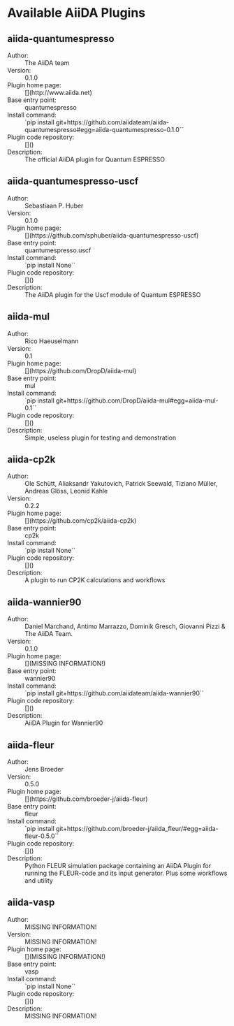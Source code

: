 # Available AiiDA Plugins


## aiida-quantumespresso

<dl>
<dt>Author:</dt><dd>The AiiDA team</dd>
<dt>Version:</dt><dd>0.1.0</dd>
<dt>Plugin home page:</dt><dd>[](http://www.aiida.net)</dd>
<dt>Base entry point:</dt><dd>quantumespresso</dd>
<dt>Install command:</dt><dd>`pip install git+https://github.com/aiidateam/aiida-quantumespresso#egg=aiida-quantumespresso-0.1.0``</dd>
<dt>Plugin code repository:</dt><dd>[]()</dd>
<dt>Description:</dt><dd>The official AiiDA plugin for Quantum ESPRESSO</dd>
</dl>



## aiida-quantumespresso-uscf

<dl>
<dt>Author:</dt><dd>Sebastiaan P. Huber</dd>
<dt>Version:</dt><dd>0.1.0</dd>
<dt>Plugin home page:</dt><dd>[](https://github.com/sphuber/aiida-quantumespresso-uscf)</dd>
<dt>Base entry point:</dt><dd>quantumespresso.uscf</dd>
<dt>Install command:</dt><dd>`pip install None``</dd>
<dt>Plugin code repository:</dt><dd>[]()</dd>
<dt>Description:</dt><dd>The AiiDA plugin for the Uscf module of Quantum ESPRESSO</dd>
</dl>



## aiida-mul

<dl>
<dt>Author:</dt><dd>Rico Haeuselmann</dd>
<dt>Version:</dt><dd>0.1</dd>
<dt>Plugin home page:</dt><dd>[](https://github.com/DropD/aiida-mul)</dd>
<dt>Base entry point:</dt><dd>mul</dd>
<dt>Install command:</dt><dd>`pip install git+https://github.com/DropD/aiida-mul#egg=aiida-mul-0.1``</dd>
<dt>Plugin code repository:</dt><dd>[]()</dd>
<dt>Description:</dt><dd>Simple, useless plugin for testing and demonstration</dd>
</dl>



## aiida-cp2k

<dl>
<dt>Author:</dt><dd>Ole Schütt, Aliaksandr Yakutovich, Patrick Seewald, Tiziano Müller, Andreas Glöss, Leonid Kahle</dd>
<dt>Version:</dt><dd>0.2.2</dd>
<dt>Plugin home page:</dt><dd>[](https://github.com/cp2k/aiida-cp2k)</dd>
<dt>Base entry point:</dt><dd>cp2k</dd>
<dt>Install command:</dt><dd>`pip install None``</dd>
<dt>Plugin code repository:</dt><dd>[]()</dd>
<dt>Description:</dt><dd>A plugin to run CP2K calculations and workflows</dd>
</dl>



## aiida-wannier90

<dl>
<dt>Author:</dt><dd>Daniel Marchand, Antimo Marrazzo, Dominik Gresch, Giovanni Pizzi & The AiiDA Team.</dd>
<dt>Version:</dt><dd>0.1.0</dd>
<dt>Plugin home page:</dt><dd>[](MISSING INFORMATION!)</dd>
<dt>Base entry point:</dt><dd>wannier90</dd>
<dt>Install command:</dt><dd>`pip install git+https://github.com/aiidateam/aiida-wannier90``</dd>
<dt>Plugin code repository:</dt><dd>[]()</dd>
<dt>Description:</dt><dd>AiiDA Plugin for Wannier90</dd>
</dl>



## aiida-fleur

<dl>
<dt>Author:</dt><dd>Jens Broeder</dd>
<dt>Version:</dt><dd>0.5.0</dd>
<dt>Plugin home page:</dt><dd>[](https://github.com/broeder-j/aiida-fleur)</dd>
<dt>Base entry point:</dt><dd>fleur</dd>
<dt>Install command:</dt><dd>`pip install git+https://github.com/broeder-j/aiida_fleur/#egg=aiida-fleur-0.5.0``</dd>
<dt>Plugin code repository:</dt><dd>[]()</dd>
<dt>Description:</dt><dd>Python FLEUR simulation package containing an AiiDA Plugin for running the FLEUR-code and its input generator. Plus some workflows and utility</dd>
</dl>



## aiida-vasp

<dl>
<dt>Author:</dt><dd>MISSING INFORMATION!</dd>
<dt>Version:</dt><dd>MISSING INFORMATION!</dd>
<dt>Plugin home page:</dt><dd>[](MISSING INFORMATION!)</dd>
<dt>Base entry point:</dt><dd>vasp</dd>
<dt>Install command:</dt><dd>`pip install None``</dd>
<dt>Plugin code repository:</dt><dd>[]()</dd>
<dt>Description:</dt><dd>MISSING INFORMATION!</dd>
</dl>


